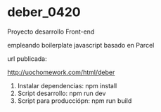# deber_0420

Proyecto desarrollo Front-end

empleando boilerplate javascript basado en Parcel

url publicada:

http://uochomework.com/html/deber

1. Instalar dependencias: npm install
2. Script desarrollo: npm run dev
3. Script para producciópn: npm run build
